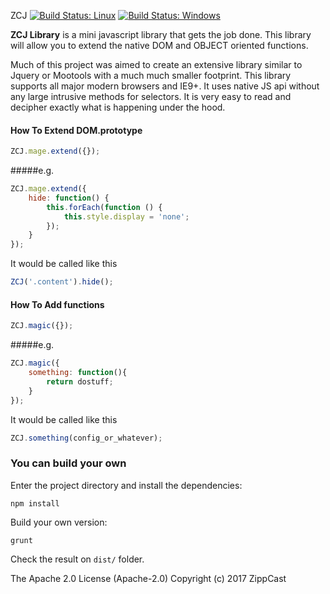 ZCJ [![Build Status: Linux](https://travis-ci.org/ZippCast/JS-Framework.svg?branch=master)](https://travis-ci.org/ZippCast/JS-Framework) [![Build Status: Windows](https://ci.appveyor.com/api/projects/status/o6h1hhr4ifog9dvk?svg=true)](https://ci.appveyor.com/project/LGprodigy/js-framework/branch/master)

**ZCJ Library** is a mini javascript library that gets the job done. This library will allow you to extend the native DOM and OBJECT oriented functions.

Much of this project was aimed to create an extensive library similar to Jquery or Mootools with a much much smaller footprint. This library supports all major modern browsers and IE9+. It uses native JS api without any large intrusive methods for selectors. It is very easy to read and decipher exactly what is happening under the hood.

#### How To Extend DOM.prototype
```javascript
ZCJ.mage.extend({});
```
#####e.g.
```javascript
ZCJ.mage.extend({
	hide: function() {
		this.forEach(function () {
			this.style.display = 'none';
		});
	}
});
```
It would be called like this
```javascript
ZCJ('.content').hide();
```

#### How To Add functions
```javascript
ZCJ.magic({});
```
#####e.g.
```javascript
ZCJ.magic({
	something: function(){
		return dostuff;
	}
});
```
It would be called like this
```javascript
ZCJ.something(config_or_whatever);
```


### You can build your own

Enter the project directory and install the dependencies:

`npm install`

Build your own version:

`grunt`

Check the result on `dist/` folder.




The Apache 2.0 License (Apache-2.0)
Copyright (c) 2017 ZippCast
